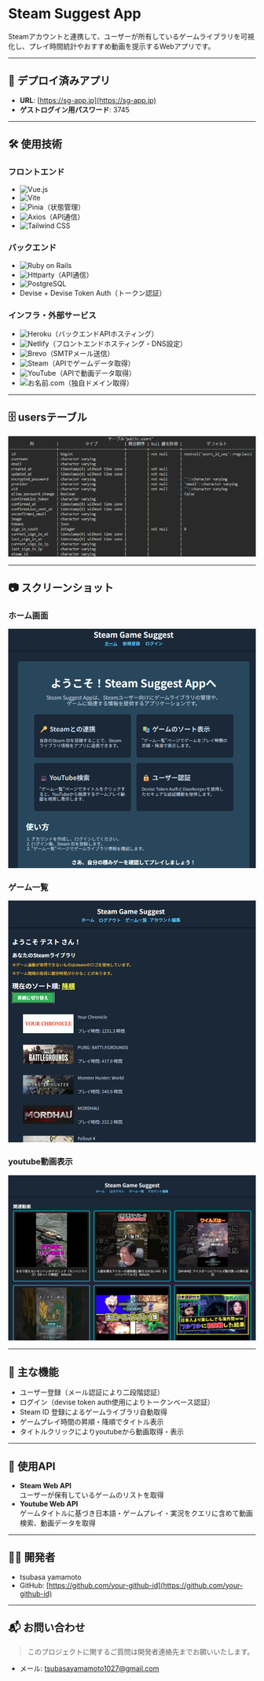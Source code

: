 # Steam Suggest App

Steamアカウントと連携して、ユーザーが所有しているゲームライブラリを可視化し、プレイ時間統計やおすすめ動画を提示するWebアプリです。

---

## 🚀 デプロイ済みアプリ

- **URL**: [https://sg-app.jp](https://sg-app.jp)
- **ゲストログイン用パスワード**: 3745

---

## 🛠 使用技術

### フロントエンド

- ![Vue.js](https://img.shields.io/badge/Vue.js-35495E?style=for-the-badge&logo=vue.js&logoColor=4FC08D)
- ![Vite](https://img.shields.io/badge/Vite-646CFF?style=for-the-badge&logo=vite&logoColor=white)
- ![Pinia](https://img.shields.io/badge/Pinia-FADA5E?style=for-the-badge&logo=pinia&logoColor=black)（状態管理）
- ![Axios](https://img.shields.io/badge/Axios-5A29E4?style=for-the-badge&logo=axios&logoColor=white)（API通信）
- ![Tailwind CSS](https://img.shields.io/badge/Tailwind_CSS-06B6D4?style=for-the-badge&logo=tailwindcss&logoColor=white)

### バックエンド

- ![Ruby on Rails](https://img.shields.io/badge/Rails-CC0000?style=for-the-badge&logo=rubyonrails&logoColor=white)
- ![Httparty](https://img.shields.io/badge/Httparty-CC342D?style=for-the-badge&logo=ruby&logoColor=white)（API通信）
- ![PostgreSQL](https://img.shields.io/badge/PostgreSQL-336791?style=for-the-badge&logo=postgresql&logoColor=white)
- Devise + Devise Token Auth（トークン認証）

### インフラ・外部サービス

- ![Heroku](https://img.shields.io/badge/Heroku-430098?style=for-the-badge&logo=heroku&logoColor=white)（バックエンドAPIホスティング）
- ![Netlify](https://img.shields.io/badge/Netlify-00C7B7?style=for-the-badge&logo=netlify&logoColor=white)（フロントエンドホスティング・DNS設定）
- ![Brevo](https://img.shields.io/badge/Brevo-00A884?style=for-the-badge&logo=maildotru&logoColor=white)（SMTPメール送信）
- ![Steam](https://img.shields.io/badge/Steam-000000?style=for-the-badge&logo=steam&logoColor=white)（APIでゲームデータ取得）
- ![YouTube](https://img.shields.io/badge/YouTube-FF0000?style=for-the-badge&logo=youtube&logoColor=white)（APIで動画データ取得）
- ![お名前.com](https://img.shields.io/badge/お名前.com-DD0031?style=for-the-badge&logo=internet-explorer&logoColor=white)（独自ドメイン取得）

---

## 🗄️ usersテーブル

![usersテーブル](src/assets/README_schema.png)

---

## 📷 スクリーンショット

### ホーム画面

![ホーム画面](src/assets/README_home.png)

### ゲーム一覧

![ゲームライブラリ](src/assets/README_library.png)

### youtube動画表示

![youtube動画表示](src/assets/README_videos.png)

---

## 📄 主な機能

- ユーザー登録（メール認証により二段階認証）
- ログイン（devise token auth使用によりトークンベース認証）
- Steam ID 登録によるゲームライブラリ自動取得
- ゲームプレイ時間の昇順・降順でタイトル表示
- タイトルクリックによりyoutubeから動画取得・表示

---

## 🔗 使用API

- **Steam Web API**  
  ユーザーが保有しているゲームのリストを取得
- **Youtube Web API**  
  ゲームタイトルに基づき日本語・ゲームプレイ・実況をクエリに含めて動画検索、動画データを取得

---

## 🧑‍💻 開発者

- tsubasa yamamoto
- GitHub: [https://github.com/your-github-id](https://github.com/your-github-id)

---

## 📬 お問い合わせ

> このプロジェクトに関するご質問は開発者連絡先までお願いいたします。

- メール: [tsubasayamamoto1027@gmail.com](tsubasayamamoto1027@gmail.com)
